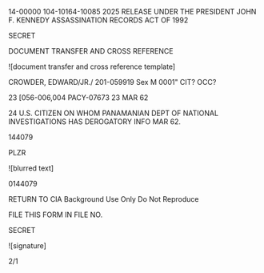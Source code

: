 14-00000
104-10164-10085
2025 RELEASE UNDER THE PRESIDENT JOHN F. KENNEDY ASSASSINATION RECORDS ACT OF 1992

SECRET

DOCUMENT TRANSFER AND CROSS REFERENCE

![document transfer and cross reference template]

CROWDER, EDWARD/JR./
201-059919
Sex M 0001"
CIT?
OCC?

23
[056-006,004
PACY-07673
23 MAR 62

24
U.S. CITIZEN ON WHOM PANAMANIAN DEPT OF NATIONAL INVESTIGATIONS HAS DEROGATORY INFO MAR 62.

144079

PLZR

![blurred text]

0144079

RETURN TO CIA Background Use Only Do Not Reproduce

FILE THIS FORM IN FILE NO.

SECRET

![signature]

2/1

